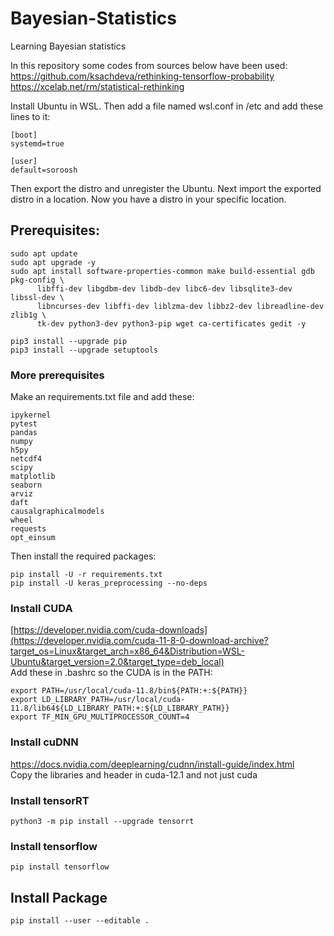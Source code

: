 # Bayesian-Statistics
Learning Bayesian statistics

In this repository some codes from sources below have been used:\
https://github.com/ksachdeva/rethinking-tensorflow-probability \
https://xcelab.net/rm/statistical-rethinking


Install Ubuntu in WSL. Then add a file named wsl.conf in /etc and add these lines to it:
```
[boot]
systemd=true

[user]
default=soroosh
```
Then export the distro and unregister the Ubuntu. Next import the exported distro in a location. Now you have a distro in your specific location.

## Prerequisites:
```
sudo apt update
sudo apt upgrade -y
sudo apt install software-properties-common make build-essential gdb pkg-config \
      libffi-dev libgdbm-dev libdb-dev libc6-dev libsqlite3-dev libssl-dev \
      libncurses-dev libffi-dev liblzma-dev libbz2-dev libreadline-dev zlib1g \
      tk-dev python3-dev python3-pip wget ca-certificates gedit -y
```

```
pip3 install --upgrade pip
pip3 install --upgrade setuptools
```
### More prerequisites
Make an requirements.txt file and add these:
```
ipykernel
pytest
pandas
numpy
h5py
netcdf4
scipy
matplotlib
seaborn
arviz
daft
causalgraphicalmodels
wheel
requests
opt_einsum
```
Then install the required packages:
```
pip install -U -r requirements.txt
pip install -U keras_preprocessing --no-deps
```
### Install CUDA
[https://developer.nvidia.com/cuda-downloads](https://developer.nvidia.com/cuda-11-8-0-download-archive?target_os=Linux&target_arch=x86_64&Distribution=WSL-Ubuntu&target_version=2.0&target_type=deb_local) \
Add these in .bashrc so the CUDA is in the PATH:
```
export PATH=/usr/local/cuda-11.8/bin${PATH:+:${PATH}}
export LD_LIBRARY_PATH=/usr/local/cuda-11.8/lib64${LD_LIBRARY_PATH:+:${LD_LIBRARY_PATH}}
export TF_MIN_GPU_MULTIPROCESSOR_COUNT=4
```
### Install cuDNN
https://docs.nvidia.com/deeplearning/cudnn/install-guide/index.html \
Copy the libraries and header in cuda-12.1 and not just cuda
### Install tensorRT
`python3 -m pip install --upgrade tensorrt`
### Install tensorflow
`pip install tensorflow`
## Install Package
`pip install --user --editable .`
